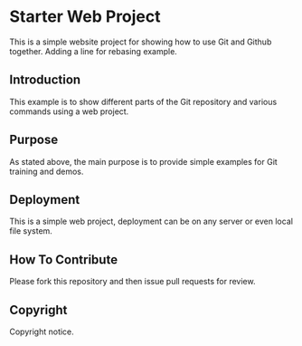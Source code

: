 # Starter Web Project

This is a simple website project for showing how to use Git and Github together. Adding a line for rebasing example.

## Introduction

This example is to show different parts of the Git repository and various commands using a web project.

## Purpose

As stated above, the main purpose is to provide simple examples for Git training and demos.

## Deployment

This is a simple web project, deployment can be on any server or even local file system.

## How To Contribute

Please fork this repository and then issue pull requests for review.

## Copyright

Copyright notice.